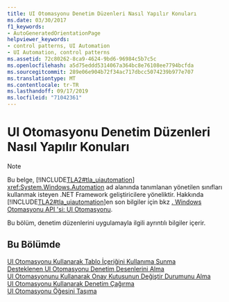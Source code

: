 ```yaml
---
title: UI Otomasyonu Denetim Düzenleri Nasıl Yapılır Konuları
ms.date: 03/30/2017
f1_keywords:
- AutoGeneratedOrientationPage
helpviewer_keywords:
- control patterns, UI Automation
- UI Automation, control patterns
ms.assetid: 72c80262-8ca9-4624-9bd6-96984c5b7c5c
ms.openlocfilehash: a5d75eddd5314067a364bc8e76108ee7794bcfda
ms.sourcegitcommit: 289e06e904b72f34ac717dbcc5074239b977e707
ms.translationtype: MT
ms.contentlocale: tr-TR
ms.lasthandoff: 09/17/2019
ms.locfileid: "71042361"
---
```

# <a name="ui-automation-control-patterns-how-to-topics"></a>UI Otomasyonu Denetim Düzenleri Nasıl Yapılır Konuları
> [!NOTE]
> Bu belge, [!INCLUDE[TLA2#tla_uiautomation](../../../includes/tla2sharptla-uiautomation-md.md)] <xref:System.Windows.Automation> ad alanında tanımlanan yönetilen sınıfları kullanmak isteyen .NET Framework geliştiricilere yöneliktir. Hakkında [!INCLUDE[TLA2#tla_uiautomation](../../../includes/tla2sharptla-uiautomation-md.md)]en son bilgiler için bkz [. Windows Otomasyonu API 'si: UI Otomasyonu](https://go.microsoft.com/fwlink/?LinkID=156746).  
  
 Bu bölüm, denetim düzenlerini uygulamayla ilgili ayrıntılı bilgiler içerir.  
  
## <a name="in-this-section"></a>Bu Bölümde  
 [UI Otomasyonu Kullanarak Tablo İçeriğini Kullanıma Sunma](expose-the-content-of-a-table-using-ui-automation.md)  
 [Desteklenen UI Otomasyonu Denetim Desenlerini Alma](get-supported-ui-automation-control-patterns.md)  
 [UI Otomasyonunu Kullanarak Onay Kutusunun Değiştir Durumunu Alma](get-the-toggle-state-of-a-check-box-using-ui-automation.md)  
 [UI Otomasyonu Kullanarak Denetim Çağırma](invoke-a-control-using-ui-automation.md)  
 [UI Otomasyonu Öğesini Taşıma](move-a-ui-automation-element.md)
